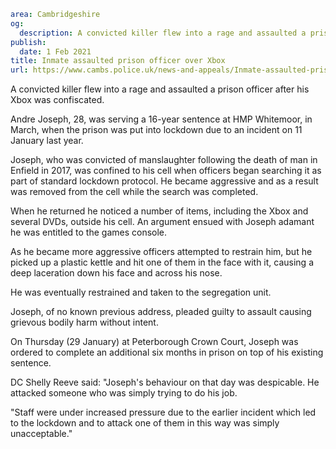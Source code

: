 ```yaml
area: Cambridgeshire
og:
  description: A convicted killer flew into a rage and assaulted a prison officer after his Xbox was confiscated.
publish:
  date: 1 Feb 2021
title: Inmate assaulted prison officer over Xbox
url: https://www.cambs.police.uk/news-and-appeals/Inmate-assaulted-prison-officer-over-Xbox
```

A convicted killer flew into a rage and assaulted a prison officer after his Xbox was confiscated.

Andre Joseph, 28, was serving a 16-year sentence at HMP Whitemoor, in March, when the prison was put into lockdown due to an incident on 11 January last year.

Joseph, who was convicted of manslaughter following the death of man in Enfield in 2017, was confined to his cell when officers began searching it as part of standard lockdown protocol. He became aggressive and as a result was removed from the cell while the search was completed.

When he returned he noticed a number of items, including the Xbox and several DVDs, outside his cell. An argument ensued with Joseph adamant he was entitled to the games console.

As he became more aggressive officers attempted to restrain him, but he picked up a plastic kettle and hit one of them in the face with it, causing a deep laceration down his face and across his nose.

He was eventually restrained and taken to the segregation unit.

Joseph, of no known previous address, pleaded guilty to assault causing grievous bodily harm without intent.

On Thursday (29 January) at Peterborough Crown Court, Joseph was ordered to complete an additional six months in prison on top of his existing sentence.

DC Shelly Reeve said: "Joseph's behaviour on that day was despicable. He attacked someone who was simply trying to do his job.

"Staff were under increased pressure due to the earlier incident which led to the lockdown and to attack one of them in this way was simply unacceptable."
